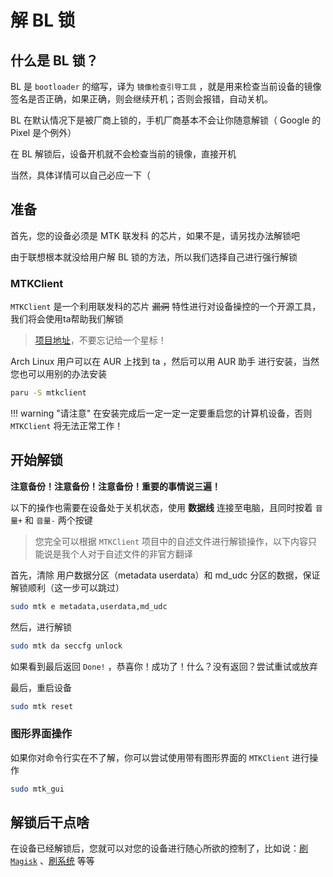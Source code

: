 # 解 BL 锁

## 什么是 BL 锁？

BL 是 `bootloader` 的缩写，译为 `镜像检查引导工具` ，就是用来检查当前设备的镜像签名是否正确，如果正确，则会继续开机；否则会报错，自动关机。

BL 在默认情况下是被厂商上锁的，手机厂商基本不会让你随意解锁（ Google 的 Pixel 是个例外）

在 BL 解锁后，设备开机就不会检查当前的镜像，直接开机

当然，具体详情可以自己必应一下（

## 准备

首先，您的设备必须是 MTK 联发科 的芯片，如果不是，请另找办法解锁吧

由于联想根本就没给用户解 BL 锁的方法，所以我们选择自己进行强行解锁

### MTKClient

`MTKClient` 是一个利用联发科的芯片 ~~漏洞~~ 特性进行对设备操控的一个开源工具，我们将会使用ta帮助我们解锁

> [项目地址](https://github.com/bkerler/mtkclient)，不要忘记给一个星标！

Arch Linux 用户可以在 AUR 上找到 ta ，然后可以用 AUR 助手 进行安装，当然您也可以用别的办法安装

```zsh
paru -S mtkclient
```

!!! warning "请注意"
    在安装完成后一定一定一定要重启您的计算机设备，否则 `MTKClient` 将无法正常工作！

## 开始解锁

**注意备份！注意备份！注意备份！重要的事情说三遍！**

以下的操作也需要在设备处于关机状态，使用 **数据线** 连接至电脑，且同时按着 `音量+` 和 `音量-` 两个按键

> 您完全可以根据 `MTKClient` 项目中的自述文件进行解锁操作，以下内容只能说是我个人对于自述文件的非官方翻译

首先，清除 用户数据分区（metadata userdata）和 md_udc 分区的数据，保证解锁顺利（这一步可以跳过）

```zsh
sudo mtk e metadata,userdata,md_udc
```

然后，进行解锁

```zsh
sudo mtk da seccfg unlock
```

如果看到最后返回 `Done!` ，恭喜你！成功了！什么？没有返回？尝试重试或放弃

最后，重启设备

```zsh
sudo mtk reset
```

### 图形界面操作

如果你对命令行实在不了解，你可以尝试使用带有图形界面的 `MTKClient` 进行操作

```zsh
sudo mtk_gui
```

## 解锁后干点啥

在设备已经解锁后，您就可以对您的设备进行随心所欲的控制了，比如说：[刷 `Magisk`](./after_unlockbl.md) 、[刷系统](./flash_system.md) 等等
